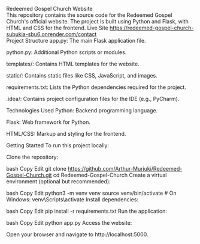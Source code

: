 Redeemed Gospel Church Website<br>
This repository contains the source code for the Redeemed Gospel Church's official website. The project is built using Python and Flask, with HTML and CSS for the frontend.
Live Site
https://redeemed-gospel-church-subukia-sbu6.onrender.com/contact<br>
Project Structure
app.py: The main Flask application file.

python.py: Additional Python scripts or modules.

templates/: Contains HTML templates for the website.

static/: Contains static files like CSS, JavaScript, and images.

requirements.txt: Lists the Python dependencies required for the project.

.idea/: Contains project configuration files for the IDE (e.g., PyCharm).

Technologies Used
Python: Backend programming language.

Flask: Web framework for Python.

HTML/CSS: Markup and styling for the frontend.

Getting Started
To run this project locally:

Clone the repository:

bash
Copy
Edit
git clone https://github.com/Arthur-Muriuki/Redeemed-Gospel-Church.git
cd Redeemed-Gospel-Church
Create a virtual environment (optional but recommended):

bash
Copy
Edit
python3 -m venv venv
source venv/bin/activate  # On Windows: venv\Scripts\activate
Install dependencies:

bash
Copy
Edit
pip install -r requirements.txt
Run the application:

bash
Copy
Edit
python app.py
Access the website:

Open your browser and navigate to http://localhost:5000.
